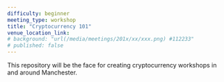 ```yaml
---
difficulty: beginner
meeting_type: workshop
title: "Cryptocurrency 101"
venue_location_link: 
# background: "url(/media/meetings/201x/xx/xxx.png) #112233"
# published: false
---
```


This repository will be the face for creating cryptocurrency workshops in and around Manchester.